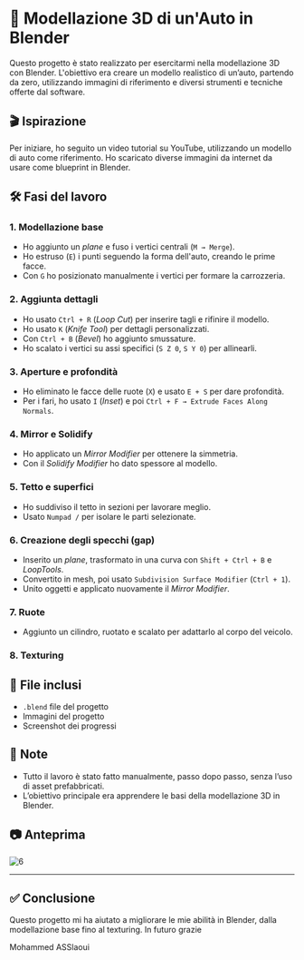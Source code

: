 # 🚗 Modellazione 3D di un'Auto in Blender

Questo progetto è stato realizzato per esercitarmi nella modellazione 3D con Blender. L'obiettivo era creare un modello realistico di un’auto, partendo da zero, utilizzando immagini di riferimento e diversi strumenti e tecniche offerte dal software.

## 🎬 Ispirazione

Per iniziare, ho seguito un video tutorial su YouTube, utilizzando un modello di auto come riferimento. Ho scaricato diverse immagini da internet da usare come blueprint in Blender.

## 🛠️ Fasi del lavoro

### 1. **Modellazione base**
- Ho aggiunto un *plane* e fuso i vertici centrali (`M → Merge`).
- Ho estruso (`E`) i punti seguendo la forma dell'auto, creando le prime facce.
- Con `G` ho posizionato manualmente i vertici per formare la carrozzeria.

### 2. **Aggiunta dettagli**
- Ho usato `Ctrl + R` (*Loop Cut*) per inserire tagli e rifinire il modello.
- Ho usato `K` (*Knife Tool*) per dettagli personalizzati.
- Con `Ctrl + B` (*Bevel*) ho aggiunto smussature.
- Ho scalato i vertici su assi specifici (`S Z 0`, `S Y 0`) per allinearli.

### 3. **Aperture e profondità**
- Ho eliminato le facce delle ruote (`X`) e usato `E + S` per dare profondità.
- Per i fari, ho usato `I` (*Inset*) e poi `Ctrl + F → Extrude Faces Along Normals`.

### 4. **Mirror e Solidify**
- Ho applicato un *Mirror Modifier* per ottenere la simmetria.
- Con il *Solidify Modifier* ho dato spessore al modello.

### 5. **Tetto e superfici**
- Ho suddiviso il tetto in sezioni per lavorare meglio.
- Usato `Numpad /` per isolare le parti selezionate.

### 6. **Creazione degli specchi (gap)**
- Inserito un *plane*, trasformato in una curva con `Shift + Ctrl + B` e *LoopTools*.
- Convertito in mesh, poi usato `Subdivision Surface Modifier` (`Ctrl + 1`).
- Unito oggetti e applicato nuovamente il *Mirror Modifier*.

### 7. **Ruote**
- Aggiunto un cilindro, ruotato e scalato per adattarlo al corpo del veicolo.

### 8. **Texturing**


## 📁 File inclusi
- `.blend` file del progetto
- Immagini del progetto
- Screenshot dei progressi


## 📌 Note
- Tutto il lavoro è stato fatto manualmente, passo dopo passo, senza l’uso di asset prefabbricati.
- L’obiettivo principale era apprendere le basi della modellazione 3D in Blender.

## 📷 Anteprima

![6](https://github.com/user-attachments/assets/edab312f-979b-4436-8c8e-17c7637d6bb7)


---

## ✅ Conclusione

Questo progetto mi ha aiutato a migliorare le mie abilità in Blender, dalla modellazione base fino al texturing. In futuro
grazie

Mohammed ASSlaoui

